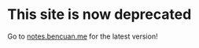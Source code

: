 # This site is now deprecated

Go to [notes.bencuan.me](https://notes.bencuan.me/cs70) for the latest version!
